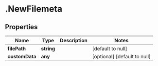 # .NewFilemeta

## Properties
Name | Type | Description | Notes
------------ | ------------- | ------------- | -------------
**filePath** | **string** |  | [default to null]
**customData** | **any** |  | [optional] [default to null]


